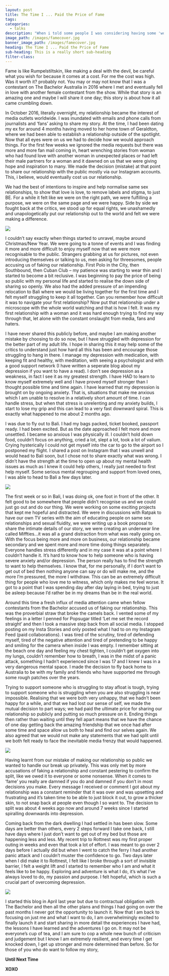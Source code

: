```yaml
---
layout: post
title: The Time I ... Paid the Price of Fame
tags:
categories:
  - talks
description: "When i told some people I was considering having some 'work' done, i was met with responses like 'but you are beautiful just as you are, why would you do that to yourself?' Read on to find out why I decided to get wrinkle relaxers and fillers in my face despite inevitable criticism,\_what\_each procedure involves and my views on it now."
image_path: /images/famecover.jpg
banner_image_path: /images/famecover.jpg
heading: The Time I ... Paid the Price of Fame
sub-heading: This is a really short sub-heading
filter-class:
---
```



Fame is like Rumpelstiltskin, like making a deal with the devil, be careful what you wish for because it comes at a cost. For me the cost was high. Was it worth it? probably not. You may or may not know that I was a contestant on The Bachelor Australia in 2016 where I met and eventually fell in love with another female contestant from the show. While that story is an amazing one and maybe I will share it one day; this story is about how it all came crumbling down.

In October 2016, literally overnight, my relationship became the interest of media outlets worldwide. I was inundated with emails and phone calls from journalists and ‘fans’ asking to share my story. At the time, I had been dating my ex for around 4 months having moved to her home town of Geraldton, where we had been able to establish a relationship outside of the spotlight. Now that all eyes were on us we had to decide how we would approach things. For the first few weeks we ignored the media requests but there was more and more fan mail coming in, heart wrenching stories from woman who had found love with another woman in unexpected places or had left their male partners for a woman and it dawned on us that we were giving hope and inspiration to many. We made the decision (mistake) at that point to share our relationship with the public mostly via our Instagram accounts. This, i believe, would eventually cost us our relationship.

We had the best of intentions to inspire and help normalise same sex relationships, to show that love is love, to remove labels and stigma, to just BE. For a while it felt like we were on the right path, we were fulfilling a purpose, we were on the same page and we were happy. Side by side we fought back at the critics, we stood up for equal rights, we unashamedly and unapologetically put our relationship out to the world and felt we were making a difference.

![](/uploads/versions/fame1---x----703-420x---.jpg)

I couldn’t say exactly when things started to unravel, maybe around Christmas/New Year. We were going to a tonne of events and I was finding it more and more difficult to enjoy myself now that we were more recognisable to the public. Strangers grabbing at us for pictures, not even introducing themselves or talking to us, men asking for threesomes, people accusing us of faking our relationship. First Polo in the City, then Southbound, then Cuban Club – my patience was starting to wear thin and I started to become a bit reclusive. I was beginning to pay the price of being so public with my personal life and started to realise the down side of sharing so openly. We also had the added pressure of an impending relocation to Bali where we would be living together for the first time and I felt myself struggling to keep it all together. Can you remember how difficult it was to navigate your first relationship? Now put that relationship under a microscope with the whole world watching and that is how I felt. It was my first relationship with a woman and it was hard enough trying to find my way through that, let alone with the constant onslaught from media, fans and haters.

I have never shared this publicly before, and maybe I am making another mistake by choosing to do so now, but I have struggled with depression for the better part of my adult life. I hope in sharing this it may help some of the critics to understand just how hard all this has been and encourage those struggling to hang in there. I manage my depression with medication, with keeping fit and healthy, with meditation, with seeing a psychologist and with a good support network (I have written a seperate blog about my depression if you want to have a read). I don’t see depression as a weakness, in fact I see it as my greatest strength. I have HAD to learn to know myself extremely well and I have proved myself stronger than I thought possible time and time again. I have learned that my depression is brought on by ongoing anxiety. That is, situations that make me anxious which I am unable to resolve in a relatively short amount of time. I can handle stress, but when that stress is unrelenting and my anxiety builds, I start to lose my grip and this can lead to a very fast downward spiral. This is exactly what happened to me about 2 months ago.

I was due to fly out to Bali. I had my bags packed, ticket booked, passport ready. I had been excited. But as the date approached I felt more and more unsettled. I became so anxious I was physically ill. I couldn’t hold down food, couldn’t focus on anything, cried a lot, slept a lot, took a lot of valium. Crying hysterically I could not get myself into the car to go to the airport so I postponed my flight. I shared a post on Instagram that I was unwell and would head to Bali soon, but I chose not to share exactly what was wrong. I didn’t have the strength at the time to open up about my mental health issues as much as I knew it could help others, I really just needed to first help myself. Some serious mental regrouping and support from loved ones, I was able to head to Bali a few days later.

![](/uploads/versions/fame2---x----702-425x---.jpg)

The first week or so in Bali, I was doing ok, one foot in front of the other. It felt good to be somewhere that people didn’t recognise us and we could just go out and do our thing. We were working on some exciting projects that kept me hopeful and distracted. We were in discussions with Ratpak to have our own TV series with the aim of educating people on same sex relationships and sexual fluidity, we were writing up a book proposal to share the intimate details of our story, we were creating an underwear line called Miffties…it was all a grand distraction from what was really going on. With the focus being more and more on business, our relationship became secondary and we spent more and more time doing things separately. Everyone handles stress differently and in my case it was at a point where I couldn’t handle it. It’s hard to know how to help someone who is having severe anxiety and/or depression. The person really has to find the strength to want to help themselves. I know that, for me personally, if I don’t want to get out of bed then nothing anyone can say or do will make me, and the more I’m pressured, the more I withdraw. This can be an extremely difficult thing for people who love me to witness, which only makes me feel worse. It got to a point that I was spending day after day laying in bed, trying to just be asleep because I’d rather be in my dreams than be in the real world.

Around this time a fresh influx of media attention came when fellow contestants from the Bachelor accused us of faking our relationship. This was the proverbial straw that broke the camels back. I vented some of my feelings in a letter I penned for Popsugar titled ‘Let me set the record straight‘ and then I took a massive step back from all social media. I stopped posting on my Insta Stories and only posted what I had to on my Instagram Feed (paid collaborations). I was tired of the scrutiny, tired of defending myself, tired of the negative attention and tired of pretending to be happy and smiling for the camera when inside I was empty. I remember sitting at the beach one day and feeling my chest tighten, I couldn’t get oxygen into my lungs, couldn’t remember how to breath, I was in the midst of a panic attack, something I hadn’t experienced since I was 17 and I knew I was in a very dangerous mental space. I made the decision to fly back home to Australia to be with my family and friends who have supported me through some rough patches over the years.

Trying to support someone who is struggling to stay afloat is tough, trying to support someone who is struggling when you are also struggling is near impossible. Realising that we were both very unhappy, that we hadn’t been happy for a while, and that we had lost our sense of self, we made the mutual decision to part ways; we had paid the ultimate price for sharing our relationship so publicly and putting so much pressure on it. Ending things then rather than waiting until they fell apart means that we have the chance of one day getting back the amazing friendship that we once had after some time and space allow us both to heal and find our selves again. We also agreed that we would not make any statements that we had split until we both felt ready to face the inevitable media frenzy that would happened.

![](/uploads/versions/fame4---x----562-517x---.jpg)

Having learnt from our mistake of making our relationship so public we wanted to handle our break up privately. This was only met by more accusations of faking a relationship and constant pestering to confirm the split, like we owed it to everyone or some nonsense. When it comes to ‘fame’ you really are damned if you do and damned if you don’t in most decisions you make. Every message I received or comment I got about my relationship was a constant reminder that it was over and was upsetting and frustrating and it’s taken time to be able to just block it out, to grow a thicker skin, to not snap back at people even though I so want to. The decision to split was about 4 weeks ago now and around 7 weeks since I started spiralling downwards into depression.

Coming back from the dark dwelling I had settled in has been slow. Some days are better than others, every 2 steps forward I take one back, I still have days where I just don’t want to get out of my bed but those are happening less and less. My recent trip to Rottnest was my first proper outing in weeks and even that took a lot of effort. I was meant to go over 2 days before I actually did but when I went to catch the ferry I had another panic attack and I couldn’t muster the confidence to go. Two days later when I did make it to Rottnest, I felt like I broke through a sort of invisible barrier, I felt a weight lift and I started to remember who I am and what it feels like to be happy. Exploring and adventure is what I do, it’s what I’ve always loved to do, my passion and purpose. I felt hopeful, which is such a crucial part of overcoming depression.

![](/uploads/versions/fame3---x----701-419x---.jpg)

I started this blog in April last year but due to contractual obligation with The Bachelor and then all the other plans and things I had going on over the past months I never got the opportunity to launch it. Now that I am back to focusing on just me and what I want to do, I am overwhelmingly excited to finally launch it and start sharing in more detail the experiences I have had, the lessons I have learned and the adventures I go on. It may not be everyone’s cup of tea, and I am sure to cop a whole new bunch of criticism and judgement but I know I am extremely resilient, and every time I get knocked down, I get up stronger and more determined than before. So for those of you who do want to follow my story,

**Until Next Time**

**XOXO**